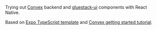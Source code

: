 Trying out [Convex](https://convex.dev/) backend and [gluestack-ui](https://ui.gluestack.io) components with React Native.

Based on [Expo TypeScript template](https://docs.expo.dev/guides/typescript/) and [Convex getting started tutorial](https://docs.convex.dev/get-started).
